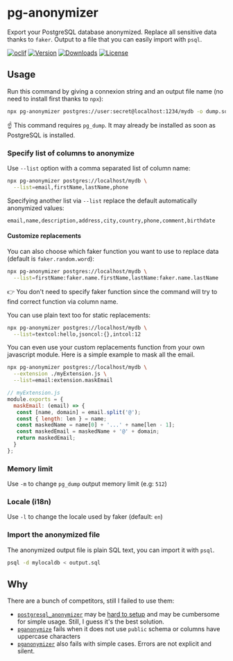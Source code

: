 pg-anonymizer
=============

Export your PostgreSQL database anonymized. Replace all sensitive data thanks to `faker`. Output to a file that you can easily import with `psql`.

[![oclif](https://img.shields.io/badge/cli-oclif-brightgreen.svg)](https://oclif.io)
[![Version](https://img.shields.io/npm/v/pg-anonymizer.svg)](https://npmjs.org/package/pg-anonymizer)
[![Downloads](https://img.shields.io/npm/dt/pg-anonymizer.svg)](https://npmjs.org/package/pg-anonymizer)
[![License](https://img.shields.io/npm/l/pg-anonymizer.svg)](https://github.com/rap2hpoutre/pg-anonymizer/blob/master/package.json)
## Usage

Run this command by giving a connexion string and an output file name (no need to install first thanks to `npx`):

```bash
npx pg-anonymizer postgres://user:secret@localhost:1234/mydb -o dump.sql
```

☝️ This command requires `pg_dump`. It may already be installed as soon as PostgreSQL is installed.

### Specify list of columns to anonymize

Use `--list` option with a comma separated list of column name:

```bash
npx pg-anonymizer postgres://localhost/mydb \
  --list=email,firstName,lastName,phone
```

Specifying another list via `--list` replace the default automatically anonymized values:

```csv
email,name,description,address,city,country,phone,comment,birthdate
```

#### Customize replacements 

You can also choose which faker function you want to use to replace data (default is `faker.random.word`):

```bash
npx pg-anonymizer postgres://localhost/mydb \
  --list=firstName:faker.name.firstName,lastName:faker.name.lastName
```

:point_right: You don't need to specify faker function since the command will try to find correct function via column name.

You can use plain text too for static replacements:
```bash
npx pg-anonymizer postgres://localhost/mydb \
  --list=textcol:hello,jsoncol:{},intcol:12
```

You can even use your custom replacements function from your own javascript module.
Here is a simple example to mask all the email.
```bash
npx pg-anonymizer postgres://localhost/mydb \
  --extension ./myExtension.js \
  --list=email:extension.maskEmail
```

```javascript
// myExtension.js
module.exports = {
  maskEmail: (email) => {
   const [name, domain] = email.split('@');
   const { length: len } = name;
   const maskedName = name[0] + '...' + name[len - 1];
   const maskedEmail = maskedName + '@' + domain;
   return maskedEmail;
  }
};
```

### Memory limit

Use `-m` to change `pg_dump` output memory limit (e.g: `512`)

### Locale (i18n)

Use `-l` to change the locale used by faker (default: `en`)

### Import the anonymized file

The anonymized output file is plain SQL text, you can import it with `psql`.

```bash
psql -d mylocaldb < output.sql
```

## Why

There are a bunch of competitors, still I failed to use them:

 - [`postgresql_anonymizer`](https://postgresql-anonymizer.readthedocs.io/en/stable/) may be [hard to setup](https://postgresql-anonymizer.readthedocs.io/en/stable/INSTALL/#install-on-macos) and may be cumbersome for simple usage. Still, I guess it's the best solution.
 - [`pganonymize`](https://pypi.org/project/pganonymize/) fails when it does not use `public` schema or columns have uppercase characters
 - [`pganonymizer`](https://github.com/asgeirrr/pgantomizer) also fails with simple cases. Errors are not explicit and silent.
